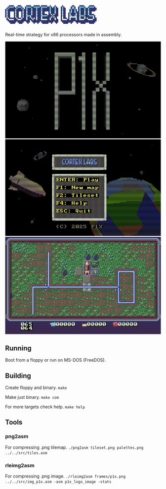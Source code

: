 # ![Cortex Labs](docs/logo.png)
Real-time strategy for x86 processors made in assembly.

![Intro screen](docs/screenshot-0.png)
![Menu screen](docs/screenshot-1.png)
![Game screen](docs/screenshot-2.png)

## Running
Boot from a floppy or run on MS-DOS (FreeDOS).

## Building
Create floppy and binary.
```make```

Make just binary.
```make com```

For more targets check help.
```make help```

## Tools

### png2asm
For compressing .png tilemap.
```./png2asm tileset.png palettes.png ../../src/tiles.asm```

### rleimg2asm
For compressing .png image.
```./rleimg2asm frames/p1x.png ../../src/img_p1x.asm -asm p1x_logo_image -stats```
